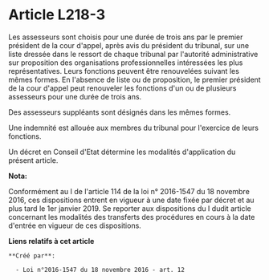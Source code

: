 # Article L218-3

Les assesseurs sont choisis pour une durée de trois ans par le premier président de la cour d'appel, après avis du président
du tribunal, sur une liste dressée dans le ressort de chaque tribunal par l'autorité administrative sur proposition des
organisations professionnelles intéressées les plus représentatives. Leurs fonctions peuvent être renouvelées suivant les
mêmes formes. En l'absence de liste ou de proposition, le premier président de la cour d'appel peut renouveler les fonctions
d'un ou de plusieurs assesseurs pour une durée de trois ans.

Des assesseurs suppléants sont désignés dans les mêmes formes.

Une indemnité est allouée aux membres du tribunal pour l'exercice de leurs fonctions.

Un décret en Conseil d'Etat détermine les modalités d'application du présent article.

**Nota:**

Conformément au I de l'article 114 de la loi n° 2016-1547 du 18 novembre 2016, ces dispositions entrent en vigueur à une date
fixée par décret et au plus tard le 1er janvier 2019. Se reporter aux dispositions du I dudit article concernant les
modalités des transferts des procédures en cours à la date d'entrée en vigueur de ces dispositions.

**Liens relatifs à cet article**

	**Créé par**:

	  - Loi n°2016-1547 du 18 novembre 2016 - art. 12
